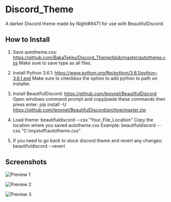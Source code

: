 # Discord_Theme
A darker Discord theme made by Night#9471 for use with BeautifulDiscord.

## How to Install
1. Save autotheme.css: https://github.com/BakaTekku/Discord_Theme/blob/master/autotheme.css
Make sure to save type as all files.

2. Install Python 3.6.1: https://www.python.org/ftp/python/3.6.1/python-3.6.1.exe
Make sure to checkbox the option to add python to path on installer.

3. Install BeautifulDiscord: https://github.com/leovoel/BeautifulDiscord
Open windows command prompt and copy/paste these commands then press enter:
pip install -U https://github.com/leovoel/BeautifulDiscord/archive/master.zip

4. Load theme:
beautifuldiscord --css "Your_File_Location"
Copy the location where you saved autotheme.css
Example: beautifuldiscord --css "C:\mystuff\autotheme.css"

5. If you need to go back to stock discord theme and revert any changes:
beautifuldiscord --revert


## Screenshots
![Preview 1](https://i.imgur.com/Lqkxtg5.png)

![Preview 2](https://i.imgur.com/FfVCiEb.png)

![Preview 3](https://i.imgur.com/lL1gEYv.png)
